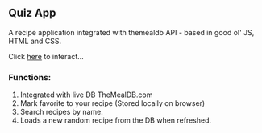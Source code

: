 ## Quiz App

A recipe application integrated with themealdb API - based in good ol' JS, HTML and CSS.

Click [here](https://rawgit.com/Swapnil-ingle/JavaScript_mini_projects/main/recipe-app/index.html) to interact...

### Functions:

1. Integrated with live DB TheMealDB.com
2. Mark favorite to your recipe (Stored locally on browser)
3. Search recipes by name.
4. Loads a new random recipe from the DB when refreshed.